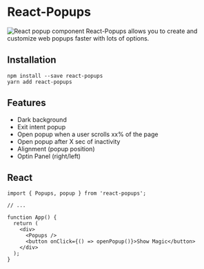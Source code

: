 # React-Popups
![React popup component](https://cdn.dribbble.com/userupload/10126629/file/original-5bf25d6d4a89a0de0898f8c495bac50e.png?resize=1024x768)
React-Popups allows you to create and customize web popups faster with lots of options.

## Installation

```
npm install --save react-popups
yarn add react-popups
```

## Features

-   Dark background
-   Exit intent popup
-   Open popup when a user scrolls xx% of the page
-   Open popup after X sec of inactivity
-   Alignment (popup position)
-   Optin Panel (right/left)

## React

    import { Popups, popup } from 'react-popups';
    
    // ...
    
    function App() {
      return (
        <div>
          <Popups />
          <button onClick={() => openPopup()}>Show Magic</button>
        </div>
      );
    }
